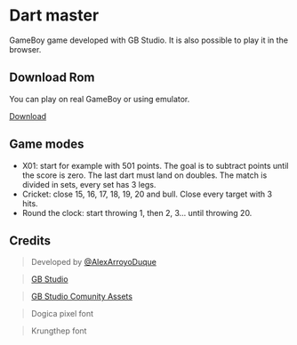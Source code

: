 # Dart master
GameBoy game developed with GB Studio. It is also possible to play it in the browser.

## Download Rom
You can play on real GameBoy or using emulator.

[Download](./build/rom/game.gb)

## Game modes
+ X01: start for example with 501 points. The goal is to subtract points until the score is zero. The last dart must land on doubles. The match is divided in sets, every set has 3 legs.
+ Cricket: close 15, 16, 17, 18, 19, 20 and bull. Close every target with 3 hits.
+ Round the clock: start throwing 1, then 2, 3... until throwing 20.

## Credits
> Developed by [@AlexArroyoDuque](https://twitter.com/AlexArroyoDuque)

> [GB Studio](https://www.gbstudio.dev)

> [GB Studio Comunity Assets](https://github.com/DeerTears/GB-Studio-Community-Assets)

> Dogica pixel font

> Krungthep font
